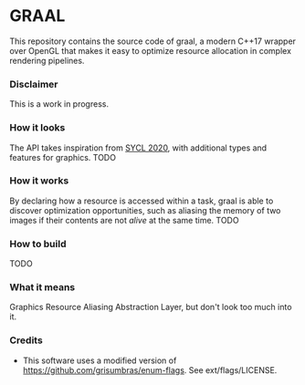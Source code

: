 # GRAAL 

This repository contains the source code of graal, a modern C++17 wrapper over OpenGL that makes it easy to optimize resource allocation in complex rendering pipelines.

### Disclaimer
This is a work in progress.

### How it looks
The API takes inspiration from [SYCL 2020][1], with additional types and features for graphics.
TODO

### How it works
By declaring how a resource is accessed within a task, graal is able to discover optimization opportunities, such as aliasing the memory of two images if their contents are not _alive_ at the same time.
TODO

### How to build
TODO

### What it means
Graphics Resource Aliasing Abstraction Layer, but don't look too much into it.

### Credits
- This software uses a modified version of https://github.com/grisumbras/enum-flags. See ext/flags/LICENSE.

[1]: https://www.khronos.org/sycl/
